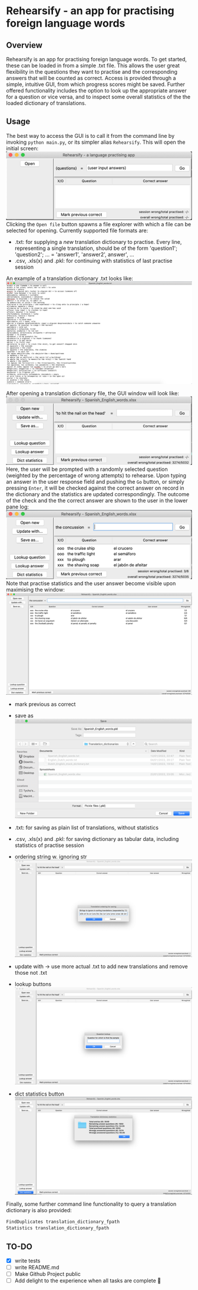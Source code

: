 # Rehearsify - an app for practising foreign language words

## Overview

Rehearsify is an app for practising foreign language words. To get started, these can be loaded in from a simple .txt file. This allows the user great flexibility in the questions they want to practise and the corresponding answers that will be counted as correct. Access is provided through a simple, intuitive GUI, from which progress scores might be saved. Further offered functionality includes the option to look up the appropriate answer for a question or vice versa, and to inspect some overall statistics of the the loaded dictionary of translations.

## Usage

The best way to access the GUI is to call it from the command line by invoking `python main.py`, or its simpler alias `Rehearsify`. This will open the initial screen: ![Initial screen](./docs/Initial_screen.png) Clicking the `Open file` button spawns a file explorer with which a file can be selected for opening. Currently supported file formats are:

- .txt: for supplying a _new_ translation dictionary to practise. Every line, representing a single translation, should be of the form 'question1'; 'question2'; ... = 'answer1', 'answer2', answer', ...
- .csv, .xls(x) and .pkl: for continuing with statistics of last practise session

An example of a translation dictionary .txt looks like: ![Example dictionary txtfile screen](./docs/Example_dictionary_txtfile.png)

After opening a translation dictionary file, the GUI window will look like: ![Opened file screen](./docs/Opened_file_screen.png) Here, the user will be prompted with a randomly selected question (weighted by the percentage of wrong attempts) to rehearse. Upon typing an answer in the user response field and pushing the `Go` button, or simply pressing `Enter`, it will be checked against the correct answer on record in the dictionary and the statistics are updated correspondingly. The outcome of the check and the the correct answer are shown to the user in the lower pane log: ![Answered questions screen](./docs/Answered_questions_screen.png) Note that practise statistics and the user answer become visible upon maximising the window: ![Answered questions screen (maximised)](./docs/Answered_questions_screen_maximised.png)  

- mark previous as correct

- save as ![Save file screen](./docs/Save_file_screen.png)

- .txt: for saving as plain list of translations, without statistics
- .csv, .xls(x) and .pkl: for saving dictionary as tabular data, including statistics of practise session

- ordering string w. ignoring str ![Ignore str in sorting screen](./docs/Ignore_str_in_sorting_screen.png)
- update with -> use more actual .txt to add new translations and remove those not .txt

- lookup buttons ![Lookup screen](./docs/Lookup_screen.png)
- dict statistics button ![Dictionary statistics screen](./docs/Dictionary_statistics_screen.png)

Finally, some further command line functionality to query a translation dictionary is also provided:

```bash
FindDuplicates translation_dictionary_fpath
Statistics translation_dictionary_fpath
```

## TO-DO

- [x] write tests
- [ ] write README.md
- [ ] Make Github Project public
- [ ] Add delight to the experience when all tasks are complete :tada:

<!-- comments -->
